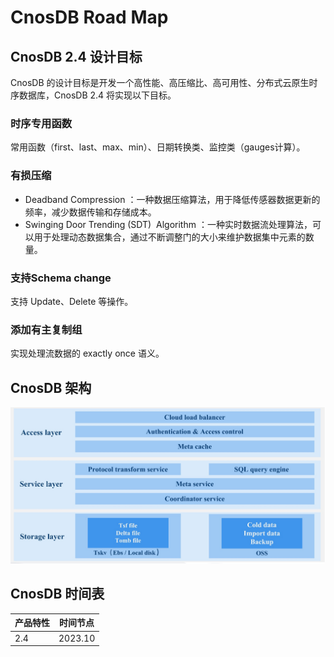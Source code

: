 # CnosDB Road Map

## CnosDB 2.4 设计目标

CnosDB 的设计目标是开发一个高性能、高压缩比、高可用性、分布式云原生时序数据库，CnosDB 2.4 将实现以下目标。

### 时序专用函数
常用函数（first、last、max、min）、日期转换类、监控类（gauges计算）。
### 有损压缩
- Deadband Compression ：一种数据压缩算法，用于降低传感器数据更新的频率，减少数据传输和存储成本。
- Swinging Door Trending (SDT)  Algorithm ：一种实时数据流处理算法，可以用于处理动态数据集合，通过不断调整门的大小来维护数据集中元素的数量。
### 支持Schema change 
支持 Update、Delete 等操作。
### 添加有主复制组 
实现处理流数据的 exactly once 语义。

## CnosDB 架构

![整体架构](../source/_static/img/arch.jpg)

## CnosDB 时间表

| 产品特性    | 时间节点  |
|------------| ----  |
| 2.4        | 2023.10 |



